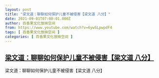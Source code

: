 ```yaml
---
layout: post
title: "梁文道：聊聊如何保护儿童不被侵害【梁文道 八分】"
date: 2021-09-01T07:00:01.000Z
author: 百香果文化放映空间
from: https://www.youtube.com/watch?v=6ywSLpwpdF4
tags: [ 百香果文化放映空间 ]
categories: [ 百香果文化放映空间 ]
---
```

<!--1630479601000-->
[梁文道：聊聊如何保护儿童不被侵害【梁文道 八分】](https://www.youtube.com/watch?v=6ywSLpwpdF4)
------

<div>
梁文道：聊聊如何保护儿童不被侵害【梁文道 八分】
</div>
